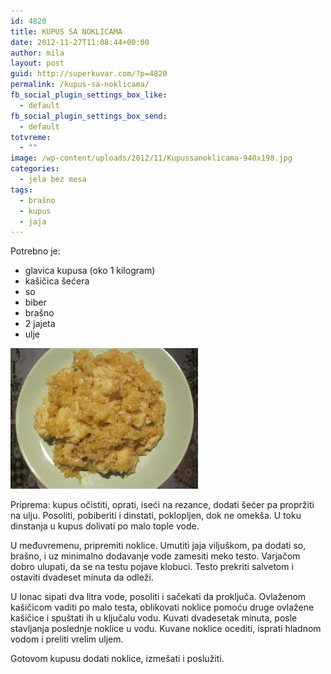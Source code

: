 ```yaml
---
id: 4820
title: KUPUS SA NOKLICAMA
date: 2012-11-27T11:08:44+00:00
author: mila
layout: post
guid: http://superkuvar.com/?p=4820
permalink: /kupus-sa-noklicama/
fb_social_plugin_settings_box_like:
  - default
fb_social_plugin_settings_box_send:
  - default
totvreme:
  - ""
image: /wp-content/uploads/2012/11/Kupussanoklicama-940x198.jpg
categories:
  - jela bez mesa
tags:
  - brašno
  - kupus
  - jaja
---
```

Potrebno je:

  * glavica kupusa (oko 1 kilogram)
  * kašičica šećera
  * so
  * biber
  * brašno
  * 2 jajeta
  * ulje

<img class="alignnone size-medium wp-image-4825" title="Kupussanoklicama" src="/wp-content/uploads/2012/11/Kupussanoklicama-300x225.jpg" alt="" width="300" height="225" /> 

Priprema: kupus očistiti, oprati, iseći na rezance, dodati šećer pa propržiti na ulju. Posoliti, pobiberiti i dinstati, poklopljen, dok ne omekša. U toku dinstanja u kupus dolivati po malo tople vode.

U međuvremenu, pripremiti noklice. Umutiti jaja viljuškom, pa dodati so, brašno, i uz minimalno dodavanje vode zamesiti meko testo. Varjačom dobro ulupati, da se na testu pojave klobuci. Testo prekriti salvetom i ostaviti dvadeset minuta da odleži.

U lonac sipati dva litra vode, posoliti i sačekati da proključa. Ovlaženom kašičicom vaditi po malo testa, oblikovati noklice pomoću druge ovlažene kašičice i spuštati ih u ključalu vodu. Kuvati dvadesetak minuta, posle stavljanja poslednje noklice u vodu. Kuvane noklice ocediti, isprati hladnom vodom i preliti vrelim uljem.

Gotovom kupusu dodati noklice, izmešati i poslužiti.